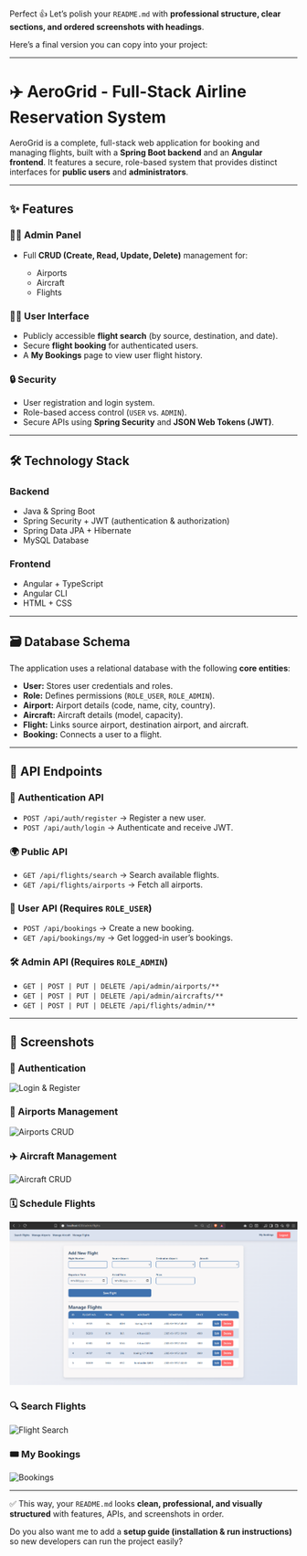 Perfect 👍 Let’s polish your `README.md` with **professional structure, clear sections, and ordered screenshots with headings**.

Here’s a final version you can copy into your project:

---

# ✈️ AeroGrid - Full-Stack Airline Reservation System

AeroGrid is a complete, full-stack web application for booking and managing flights, built with a **Spring Boot backend** and an **Angular frontend**.
It features a secure, role-based system that provides distinct interfaces for **public users** and **administrators**.

---

## ✨ Features

### 👨‍✈️ Admin Panel

* Full **CRUD (Create, Read, Update, Delete)** management for:

  * Airports
  * Aircraft
  * Flights

### 🧑‍💻 User Interface

* Publicly accessible **flight search** (by source, destination, and date).
* Secure **flight booking** for authenticated users.
* A **My Bookings** page to view user flight history.

### 🔒 Security

* User registration and login system.
* Role-based access control (`USER` vs. `ADMIN`).
* Secure APIs using **Spring Security** and **JSON Web Tokens (JWT)**.

---

## 🛠️ Technology Stack

### Backend

* Java & Spring Boot
* Spring Security + JWT (authentication & authorization)
* Spring Data JPA + Hibernate
* MySQL Database

### Frontend

* Angular + TypeScript
* Angular CLI
* HTML + CSS

---

## 🗃️ Database Schema

The application uses a relational database with the following **core entities**:

* **User:** Stores user credentials and roles.
* **Role:** Defines permissions (`ROLE_USER`, `ROLE_ADMIN`).
* **Airport:** Airport details (code, name, city, country).
* **Aircraft:** Aircraft details (model, capacity).
* **Flight:** Links source airport, destination airport, and aircraft.
* **Booking:** Connects a user to a flight.

---

## 🔌 API Endpoints

### 🔑 Authentication API

* `POST /api/auth/register` → Register a new user.
* `POST /api/auth/login` → Authenticate and receive JWT.

### 🌍 Public API

* `GET /api/flights/search` → Search available flights.
* `GET /api/flights/airports` → Fetch all airports.

### 👤 User API (Requires `ROLE_USER`)

* `POST /api/bookings` → Create a new booking.
* `GET /api/bookings/my` → Get logged-in user’s bookings.

### 🛠️ Admin API (Requires `ROLE_ADMIN`)

* `GET | POST | PUT | DELETE /api/admin/airports/**`
* `GET | POST | PUT | DELETE /api/admin/aircrafts/**`
* `GET | POST | PUT | DELETE /api/flights/admin/**`

---

## 📸 Screenshots

### 🔐 Authentication

![Login & Register](https://github.com/nazeer-shaik-01/SkyLink-Booking-Portal/commit/e10cd31bdfb5fd36aa3d9e825219d980b80388f3)

### 🛫 Airports Management

![Airports CRUD](https://github.com/nazeer-shaik-01/SkyLink-Booking-Portal/commit/e10cd31bdfb5fd36aa3d9e825219d980b80388f3)

### ✈️ Aircraft Management

![Aircraft CRUD](https://github.com/nazeer-shaik-01/SkyLink-Booking-Portal/commit/e10cd31bdfb5fd36aa3d9e825219d980b80388f3)

### 🗓️ Schedule Flights

![Schedule Flight](https://github.com/nazeer-shaik-01/SkyLink-Booking-Portal/blob/main/airline-frontend/airline-frontend/pics/Schedule_flight.png)

### 🔍 Search Flights

![Flight Search](https://github.com/nazeer-shaik-01/SkyLink-Booking-Portal/commit/e10cd31bdfb5fd36aa3d9e825219d980b80388f3)

### 🎟️ My Bookings

![Bookings](https://github.com/nazeer-shaik-01/SkyLink-Booking-Portal/commit/e10cd31bdfb5fd36aa3d9e825219d980b80388f3)

---

✅ This way, your `README.md` looks **clean, professional, and visually structured** with features, APIs, and screenshots in order.

Do you also want me to add a **setup guide (installation & run instructions)** so new developers can run the project easily?
